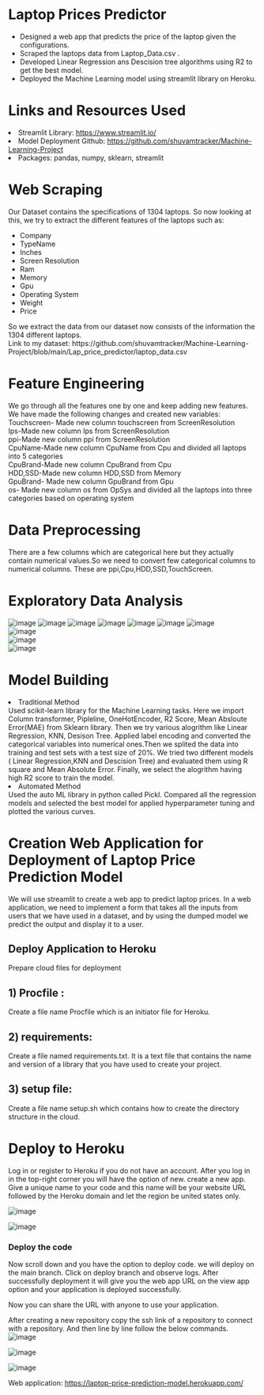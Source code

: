 # Laptop Prices Predictor
<ul>
  <li>Designed a web app that predicts the price of the laptop given the configurations. </li>
  <li>Scraped the laptops data from Laptop_Data.csv .</li>
  <li>Developed Linear Regression ans Descision tree algorithms using R2 to get the best model.</li>
  <li>Deployed the Machine Learning model using streamlit library on Heroku.</li>
</ul>

# Links and Resources Used
<li>Streamlit Library: <a href="https://www.streamlit.io/">https://www.streamlit.io/</a>
<li>Model Deployment Github: <a href="https://github.com/shuvamtracker/Machine-Learning-Projects">https://github.com/shuvamtracker/Machine-Learning-Project</a></li>
<li>Packages: pandas, numpy, sklearn, streamlit</li>

# Web Scraping

Our Dataset contains the specifications of 1304 laptops. So now looking at this, we try to extract the different features of the laptops such as:
<ul>
  <li> Company</li>
  <li>TypeName</li>
  <li>Inches</li>
  <li>Screen Resolution</li>
  <li>Ram</li>
  <li>Memory</li>
  <li>Gpu</li>
  <li>Operating System</li>
  <li>Weight</li>
  <li>Price</li>
</ul>
So we extract the data from our dataset now consists of the information the 1304 different laptops. <br>
Link to my dataset: https://github.com/shuvamtracker/Machine-Learning-Project/blob/main/Lap_price_predictor/laptop_data.csv 

# Feature Engineering
We go through all the features one by one and keep adding new features.</br>
We have made the following changes and created new variables:<br>
 Touchscreen- Made new column touchscreen from ScreenResolution<br>
 Ips-Made new column Ips from ScreenResolution<br>
 ppi-Made new column ppi from ScreenResolution<br>
 CpuName-Made new column CpuName from Cpu and divided all laptops into 5 categories<br>
 CpuBrand-Made new column CpuBrand from Cpu<br>
 HDD,SSD-Made new column HDD,SSD from Memory <br>
 GpuBrand- Made new column GpuBrand from Gpu<br>
 os- Made new column os from OpSys and divided all the laptops into three categories based on operating system<br>

# Data Preprocessing
There are a few columns which are categorical here but they actually contain numerical values.So we need to convert few categorical columns to numerical columns. These are ppi,Cpu,HDD,SSD,TouchScreen.


# Exploratory Data Analysis

![image](https://user-images.githubusercontent.com/88879492/142353425-3d656756-78b3-4f57-87aa-0e90ccbc5c8f.png)
![image](https://user-images.githubusercontent.com/88879492/142353566-fa435aa8-1040-4eff-8bf4-b8581c920c17.png)
![image](https://user-images.githubusercontent.com/88879492/142353633-b2daa11f-6a44-42fa-aca0-4c85aa39623c.png)
![image](https://user-images.githubusercontent.com/88879492/142353700-ea5aacd4-92fc-48b9-9f0f-cfd64ef72eae.png)
![image](https://user-images.githubusercontent.com/88879492/142353769-d05d2a7e-4c8d-4fd6-b106-044c4a81bd06.png)
![image](https://user-images.githubusercontent.com/88879492/142353832-2f501d17-a4b4-4efd-a660-9b6257fc83b7.png)
![image](https://user-images.githubusercontent.com/88879492/142353873-17065cf4-35d7-4b53-99a4-db6a38f96951.png)</br>
![image](https://user-images.githubusercontent.com/88879492/142353893-7363458e-0779-479a-8173-1039e15bbd67.png)</br>
![image](https://user-images.githubusercontent.com/88879492/142354316-ed2f2305-5046-4030-a694-aaef1da54ecf.png)</br>
![image](https://user-images.githubusercontent.com/88879492/142354346-30b12478-39bb-4f16-8a03-955d5c3d1dcb.png)




# Model Building
<li>Traditional Method</li>
Used scikit-learn library for the Machine Learning tasks. Here we import Column transformer, Pipleline, OneHotEncoder, R2 Score, Mean Absloute Error(MAE) from Sklearn library. Then we try various alogrithm like Linear Regression, KNN, Desison Tree. Applied label encoding and converted the categorical variables into numerical ones.Then we splited the data into training and test sets with a test size of 20%. We tried two different models ( Linear Regression,KNN and Descision Tree) and evaluated them using R square and Mean Absolute Error.
Finally, we select the alogrithm having high  R2 score to train the model. 

<li>Automated Method</li>
Used the auto ML library in python called Pickl. Compared all the regression models and selected the best model for applied hyperparameter tuning and plotted the various curves.

# Creation Web Application for Deployment of Laptop Price Prediction Model
We will use streamlit to create a web app to predict laptop prices. In a web application, we need to implement a form that takes all the inputs from users that we have used in a dataset, and by using the dumped model we predict the output and display it to a user.

## Deploy Application to Heroku
Prepare cloud files for deployment
## 1) Procfile :
Create a file name Procfile which is an initiator file for Heroku.
## 2) requirements:
Create a file named requirements.txt. It is a text file that contains the name and version of a library that you have used to create your project.
## 3) setup file:
Create a file name setup.sh which contains how to create the directory structure in the cloud.



# Deploy to Heroku
Log in or register to Heroku if you do not have an account. After you log in in the top-right corner you will have the option of new. create a new app. Give a unique name to your code and this name will be your website URL followed by the Heroku domain and let the region be united states only.

![image](https://user-images.githubusercontent.com/88879492/142361911-ae682422-b9f1-4280-8e29-18d4144a3f58.png)

![image](https://user-images.githubusercontent.com/88879492/142364685-a3bcf5dd-4158-4842-a3b1-ab400e815fc3.png)


### Deploy the code

Now scroll down and you have the option to deploy code. we will deploy on the main branch. Click on deploy branch and observe logs. After successfully deployment it will give you the web app URL on the view app option and your application is deployed successfully.

Now you can share the URL with anyone to use your application.



After creating a new repository copy the ssh link of a repository to connect with a repository. And then line by line follow the below commands. 
![image](https://user-images.githubusercontent.com/88879492/142360271-9027c097-9c64-4cd2-aa09-6730fb07c9cc.png)

![image](https://user-images.githubusercontent.com/88879492/142360437-4dcc0025-9e3a-491c-afea-be0e67e9bbcf.png)

![image](https://user-images.githubusercontent.com/88879492/142360564-4721a96f-3ae0-468d-a9f5-d39574333b45.png)




Web application: <a href="https://laptop-price-prediction-model.herokuapp.com/">https://laptop-price-prediction-model.herokuapp.com/</a>
